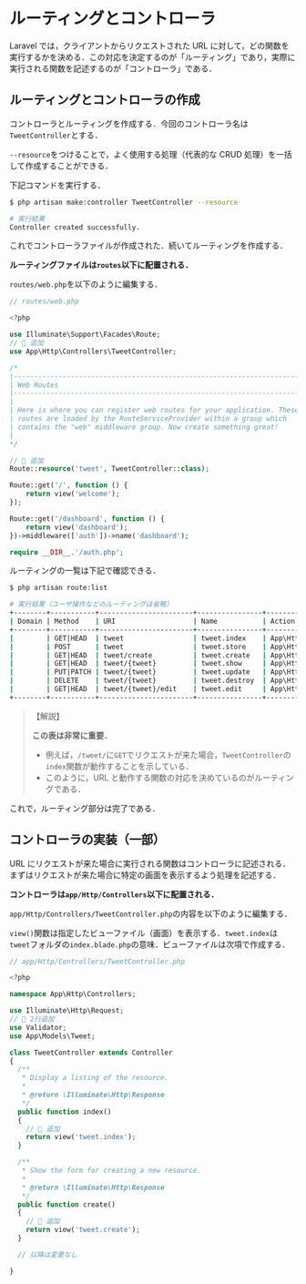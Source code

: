 # ルーティングとコントローラ

Laravel では，クライアントからリクエストされた URL に対して，どの関数を実行するかを決める．この対応を決定するのが「ルーティング」であり，実際に実行される関数を記述するのが「コントローラ」である．

## ルーティングとコントローラの作成

<!-- > 📦 **Laravel コンテナ内の操作**
>
> ```bash
> $ docker-compose exec laravel.test bash
> root@8544d96d2334:/var/www/html#
> ``` -->

コントローラとルーティングを作成する．今回のコントローラ名は`TweetController`とする．

`--resource`をつけることで，よく使用する処理（代表的な CRUD 処理）を一括して作成することができる．

下記コマンドを実行する．

```bash
$ php artisan make:controller TweetController --resource

# 実行結果
Controller created successfully.

```

これでコントローラファイルが作成された．続いてルーティングを作成する．

**ルーティングファイルは`routes`以下に配置される．**

`routes/web.php`を以下のように編集する．

```php
// routes/web.php

<?php

use Illuminate\Support\Facades\Route;
// 🔽 追加
use App\Http\Controllers\TweetController;

/*
|--------------------------------------------------------------------------
| Web Routes
|--------------------------------------------------------------------------
|
| Here is where you can register web routes for your application. These
| routes are loaded by the RouteServiceProvider within a group which
| contains the "web" middleware group. Now create something great!
|
*/

// 🔽 追加
Route::resource('tweet', TweetController::class);

Route::get('/', function () {
    return view('welcome');
});

Route::get('/dashboard', function () {
    return view('dashboard');
})->middleware(['auth'])->name('dashboard');

require __DIR__.'/auth.php';

```

ルーティングの一覧は下記で確認できる．

```bash
$ php artisan route:list

# 実行結果（ユーザ操作などのルーティングは省略）
+--------+-----------+-----------------------+----------------+-----------------------------------------------------+-----------------+
| Domain | Method    | URI                   | Name           | Action                                              | Middleware      |
+--------+-----------+-----------------------+----------------+-----------------------------------------------------+-----------------+
|        | GET|HEAD  | tweet                 | tweet.index    | App\Http\Controllers\TweetController@index          | web             |
|        | POST      | tweet                 | tweet.store    | App\Http\Controllers\TweetController@store          | web             |
|        | GET|HEAD  | tweet/create          | tweet.create   | App\Http\Controllers\TweetController@create         | web             |
|        | GET|HEAD  | tweet/{tweet}         | tweet.show     | App\Http\Controllers\TweetController@show           | web             |
|        | PUT|PATCH | tweet/{tweet}         | tweet.update   | App\Http\Controllers\TweetController@update         | web             |
|        | DELETE    | tweet/{tweet}         | tweet.destroy  | App\Http\Controllers\TweetController@destroy        | web             |
|        | GET|HEAD  | tweet/{tweet}/edit    | tweet.edit     | App\Http\Controllers\TweetController@edit           | web             |
+--------+-----------+-----------------------+----------------+-----------------------------------------------------+-----------------+

```

> 【解説】
>
> **この表は非常に重要．**
>
> - 例えば，`/tweet/`に`GET`でリクエストが来た場合，`TweetController`の`index`関数が動作することを示している．
> - このように，URL と動作する関数の対応を決めているのがルーティングである．

これで，ルーティング部分は完了である．

## コントローラの実装（一部）

URL にリクエストが来た場合に実行される関数はコントローラに記述される．まずはリクエストが来た場合に特定の画面を表示するよう処理を記述する．

**コントローラは`app/Http/Controllers`以下に配置される．**

`app/Http/Controllers/TweetController.php`の内容を以下のように編集する．

`view()`関数は指定したビューファイル（画面）を表示する．`tweet.index`は`tweet`フォルダの`index.blade.php`の意味．ビューファイルは次項で作成する．

```php
// app/Http/Controllers/TweetController.php

<?php

namespace App\Http\Controllers;

use Illuminate\Http\Request;
// 🔽 2行追加
use Validator;
use App\Models\Tweet;

class TweetController extends Controller
{
  /**
   * Display a listing of the resource.
   *
   * @return \Illuminate\Http\Response
   */
  public function index()
  {
    // 🔽 追加
    return view('tweet.index');
  }

  /**
   * Show the form for creating a new resource.
   *
   * @return \Illuminate\Http\Response
   */
  public function create()
  {
    // 🔽 追加
    return view('tweet.create');
  }

  // 以降は変更なし

}

```
